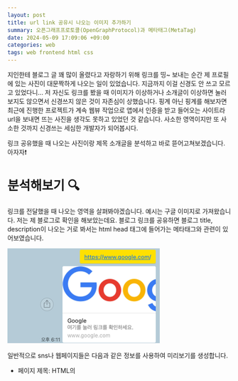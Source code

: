 ```yaml
---
layout: post
title: url link 공유시 나오는 이미지 추가하기
summary: 오픈그래프프로토콜(OpenGraphProtocol)과 메타태그(MetaTag)
date: 2024-05-09 17:09:06 +09:00
categories: web
tags: web frontend html css
---
```


지인한테 블로그 글 꽤 많이 올렸다고 자랑하기 위해 링크를 띵~ 보내는 순간 제 프로필에 있는 사진이 대문짝하게 나오는 일이 있었습니다. 지금까지 이걸 신경도 안 쓰고 모르고 있었다니... 저 자신도 링크를 봤을 때 이미지가 이상하거나 소개글이 이상하면 눌러보지도 않으면서 신경쓰지 않은 것이 자존심이 상했습니다. 핑계 아닌 핑계를 해보자면 최근에 진행한 프로젝트가 계속 웹뷰 작업으로 앱에서 인증을 받고 들어오는 사이트라 url을 보내면 뜨는 사진을 생각도 못하고 있었던 것 같습니다. 사소한 영역이지만 또 사소한 것까지 신경쓰는 세심한 개발자가 되어봅시다.

링크 공유했을 때 나오는 사진이랑 제목 소개글을 분석하고 바로 뜯어고쳐보겠습니다. 아자자❗️

# 분석해보기 🔍

링크를 전달했을 때 나오는 영역을 살펴봐야겠습니다. 예시는 구글 이미지로 가져왔습니다. 저는 제 블로그로 확인을 해보았는데요. 블로그 링크를 공유하면 블로그 title, description이 나오는 거로 봐서는 html head 태그에 들어가는 메타태그와 관련이 있어보였습니다.

![web thumbnail](/assets/images/20240509/webThumb.png)

일반적으로 sns나 웹페이지들은 다음과 같은 정보를 사용하여 미리보기를 생성합니다.

- 페이지 제목: HTML의 <title> 태그에 지정된 제목
- 페이지 설명: 페이지의 Meta Tag 의 description 사용합니다. <meta name="description" content="...">
- 페이지 이미지: 페이지에서 사용된 이미지 중 대표적인 이미지, 페이지의 콘텐츠 중 하나

메타태그를 작성하지 않아도 웹사이트에서는 웹 페이지의 콘텐츠를 분석해서 미리보기를 생성하려고 합니다. 그래서 이 블로그같은 경우에도 메타태그에 넣지 않은 프로필 이미지가 썸네일로 나왔던 것입니다.

페이지 링크 미리보기가 랜덤으로 생성되지 않고 원하는 대로 바꿀 수는 없을까요?

# 오픈 그래프 프로토콜

웹사이트나 링크를 공유, 첨부했을 때 미리보기를 원하는 대로 만들 수 있는 것은 <span class="h-yellow">Open Graph Data</span>덕분입니다. **Meta**(구 Facebook)에서 웹 사이트에 다양한 메타 데이터를 제공하기 위해 발명한 메타 데이터 프로토콜입니다. 이를 통해서 우리가 sns에 링크를 첨부하거나, 메시지로 링크를 보냈을 때 미리보기 이미지와 요약된 페이지 정보를 볼 수 있는 것입니다.

## OG TAG 사용하기

가장 기본적인 메타데이터들입니다. 이것들을 통해서 링크 썸네일(미리보기)이 그려지게 됩니다.
- <code>og:title</code> - 페이지 제목 
- <code>og:type</code> - 페이지 유형
- <code>og:image</code> - 페이지 이미지
- <code>og:url</code> - 미리보기에 보여질 링크<br>( https://yeol0324.github.io/web/url-link-thumbnail/ -> https://yeol0324.github.io/ )
- <code>og:description</code> - 페이지 설명 


html head 태그에 meta태그를 생성 후 property 에 속성값들을 적고 content에 적어주면 끝입니다.
```html
<meta property="og:title" content="Lumi">
<meta property="og:type" content="website" />
<meta property="og:image" content="/assets/thumbnail.jpg">
<meta property="og:url" content="https://yeol0324.github.io/">
<meta property="og:description" content="LUMI's 개발 블로그">
```

짠 ✨<br>
![og 적용 이미지](/assets/images/20240509/ogimage.png)

제가 원하는 대로 잘 적용이 되었습니다.


# 테스트 해보기 (OGTAG Test)

OG태그가 잘 적용이 되었는지 테스트를 해보고싶은데 할 때마다 카톡으로 지인에게 공유하기, sns에 올리기는 너무 ···. 앞에서 og 태그는 Meta에서 발명했다고 했는데요, Meta에서는 테스트 할 수 있는 페이지도 만들어두었습니다 ! ㅋㅋㅋ

[Meta og tag 테스트](https://developers.facebook.com/tools/debug/)

# 주의 ⚡️
og 메타 태그는 html 에서 공식으로 지원하는 태그가 아닌 메타에서 발명한 태그입니다. 모든 sns, 웹사이트에서 적용되는 것이 아니라는 것은 알아두어야합니다. 일부 사이트에서는 지원이 되지 않을 수도 있다는 것이죠. 😅 그래도 언제 어디선가 공유가 되고 유명해질 저희의 사이트를 생각하면서 사소한 것도 신경을 써주는 게 좋겠습니다.

og tag가 표준이 되는 게 제일 좋겠습니다.

- <https://ogp.me/>
- <https://developer.mozilla.org/ko/docs/Learn/HTML/Introduction_to_HTML/The_head_metadata_in_HTML>
- [오픈그래프(Open Graph) meta og 태그(tag)와 트위터 카드(Twitter Cards)](https://www.next-t.co.kr/blog/%EA%B2%80%EC%83%89%EC%97%94%EC%A7%84%EC%B5%9C%EC%A0%81%ED%99%94-SEO-%ED%85%8C%ED%81%AC%EB%8B%88%EC%BB%ACSEO-%EC%98%A4%ED%94%88%EA%B7%B8%EB%9E%98%ED%94%84-OpenGraph-metaogtag-%ED%8A%B8%EC%9C%84%ED%84%B0%EC%B9%B4%EB%93%9C-TwitterCards)